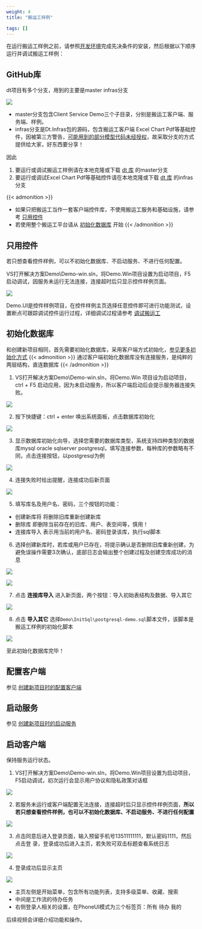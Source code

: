 ```yaml
---
weight: 4
title: "搬运工样例"

tags: []
---
```


在运行搬运工样例之前，请参照[开发环境](/dt-docs/1开始/1开发环境/)完成先决条件的安装，然后根据以下顺序运行并调试搬运工样例：

## GitHub库
dt项目有多个分支，用到的主要是master infras分支

![](1.png)

* master分支包含Client Service Demo三个子目录，分别是搬运工客户端、服务端、样例。
* infras分支是Dt.Infras包的源码，包含搬运工客户端 Excel Chart Pdf等基础控件，因被第三方警告，[可能用到的部分模型代码未经授权](https://github.com/Daoting/dt/issues/102)，故采取分支的方式提供给大家，好东西要分享！

因此
1. 要运行或调试搬运工样例请在本地克隆或下载 [dt 库](https://github.com/daoting/dt) 的master分支
2. 要运行或调试Excel Chart Pdf等基础控件请在本地克隆或下载 [dt 库](https://github.com/daoting/dt) 的infras分支

{{< admonition >}}
* 如果只把搬运工当作一套客户端控件库，不使用搬运工服务和基础设施，请参考 [只用控件](#只用控件)
* 若使用整个搬运工平台请从 [初始化数据库](#初始化数据库) 开始
{{< /admonition >}}


## 只用控件
若只想查看控件样例，可以不初始化数据库、不启动服务、不进行任何配置。

VS打开解决方案Demo\Demo-win.sln，将Demo.Win项目设置为启动项目，F5启动调试，因服务未运行无法连接，连接超时后只显示控件样例页面。

![](2.png)

Demo.UI是控件样例项目，在控件样例主页选择任意控件即可进行功能测试，设置断点可跟踪调试控件运行过程，详细调试过程请参考 [调试搬运工](/dt-docs/1开始/3调试搬运工)

## 初始化数据库
和创建新项目相同，首先需要初始化数据库，采用客户端方式初始化，[参见更多初始化方式](/dt-docs/1开始/2创建项目/#初始化数据库)
{{< admonition >}}
通过客户端初始化数据库没有连接服务，是纯粹的两层结构，直连数据库
{{< /admonition >}}

1. VS打开解决方案Demo\Demo-win.sln，将Demo.Win 项目设为启动项目，ctrl + F5 启动应用，因为未启动服务，所以客户端启动后会提示服务器连接失败。

![](2.png)

2. 按下快捷键：ctrl + enter 唤出系统面板，点击数据库初始化

![](4.png)

3. 显示数据库初始化向导，选择您需要的数据库类型，系统支持四种类型的数据库mysql oracle sqlserver postgresql，填写连接参数，每种库的参数略有不同，点击连接按钮，以postgresql为例

![](5.png)

4. 连接失败时给出提醒，连接成功后新页面 

![](6.png)

5. 填写库名及用户名、密码，三个按钮的功能：
* 创建新库将 将删除旧库重新创建新库
* 删除库 即删除当前存在的旧库、用户、表空间等，慎用！
* 连接库导入 表示用当前的用户名、密码登录该库，执行sql脚本

6. 选择创建新库时，若库或用户已存在，将提示确认是否删除旧库重新创建，为避免误操作需要3次确认，底部日志会输出整个创建过程及创建空库成功的消息

![](7.png)

![](8.png)

7. 点击 **连接库导入** 进入新页面，两个按钮：导入初始表结构及数据、导入其它

![](9.png) 

8. 点击 **导入其它** 选择`Demo\InitSql\postgresql-demo.sql`脚本文件，该脚本是搬运工样例的初始化脚本

![](10.png) 

至此初始化数据库完毕！

## 配置客户端
参见 [创建新项目时的配置客户端](/dt-docs/1开始/2创建项目/#配置客户端)


## 启动服务
参见 [创建新项目时的启动服务](/dt-docs/1开始/2创建项目/#启动服务)


## 启动客户端
保持服务运行状态。

1. VS打开解决方案Demo\Demo-win.sln，将Demo.Win项目设置为启动项目，F5启动调试，初次运行会显示用户协议和隐私政策对话框

![](11.png) 

2. 若服务未运行或客户端配置无法连接，连接超时后只显示控件样例页面，**所以若只想查看控件样例，也可以不初始化数据库、不启动服务、不进行任何配置**

![](12.png) 

3. 点击同意后进入登录页面，输入预留手机号13511111111，默认密码1111，然后点击登 录，登录成功后进入主页，若失败可双击标题查看系统日志

![](13.png) 

4. 登录成功后显示主页

![](14.png)

* 主页左侧是开始菜单，包含所有功能列表，支持多级菜单、收藏、搜索
* 中间是工作流的待办任务
* 右侧登录人相关的设置，在PhoneUI模式为三个标签页：所有 待办 我的

后续视频会详细介绍功能和操作。
